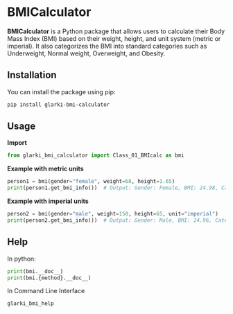 # BMICalculator
**BMICalculator** is a Python package that allows users to calculate their Body Mass Index (BMI) based on their weight, height, and unit system (metric or imperial). It also categorizes the BMI into standard categories such as Underweight, Normal weight, Overweight, and Obesity.

## Installation
You can install the package using pip:
```bash
pip install glarki-bmi-calculator
```

## Usage
**Import**
``` python
from glarki_bmi_calculator import Class_01_BMIcalc as bmi
```

**Example with metric units**
```Python
person1 = bmi(gender="female", weight=68, height=1.65)
print(person1.get_bmi_info())  # Output: Gender: Female, BMI: 24.98, Category: Normal weight
```
**Example with imperial units**
``` Python
person2 = bmi(gender="male", weight=150, height=65, unit="imperial")
print(person2.get_bmi_info())  # Output: Gender: Male, BMI: 24.96, Category: Normal weight
```

## Help
In python:
```Python
print(bmi.__doc__)
print(bmi.{method}.__doc__)
```
In Command Line Interface
```Bash
glarki_bmi_help
```

<!-- <p> Some text that explains stuff </p>  -->
